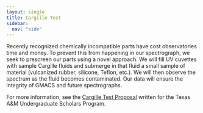 ```yaml
---
layout: single
title: Cargille Test
sidebar:
  nav: "side"
---
```

Recently recognized chemically incompatible parts have cost observatories time and money. To prevent this from happening in our spectrograph, we seek to prescreen our parts using a novel approach. We will fill UV cuvettes with sample Cargille fluids and submerge in that fluid a small sample of material (vulcanized rubber, silicone, Teflon, etc.). We will then observe the spectrum as the fluid becomes contaminated. Our data will ensure the integrity of GMACS and future spectrographs.

For more information, see the [Cargille Test Proposal](../assets/CargilleProposal.pdf) written for the Texas A&M Undergraduate Scholars Program.
